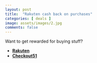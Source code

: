 ```yaml
---
layout: post
title:  "Rakuten cash back on purchases"
categories: [ deals ]
image: assets/images/2.jpg
comments: false
---
```


Want to get rewarded for buying stuff?

+ **[Rakuten](https://www.rakuten.ca/)**
+ **[Checkout51](https://www.checkout51.com/)**

